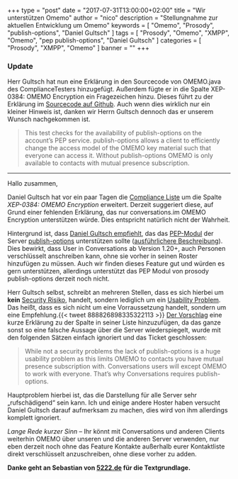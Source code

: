 +++
type = "post"
date = "2017-07-31T13:00:00+02:00"
title = "Wir unterstützen Omemo"
author = "nico"
description = "Stellungnahme zur aktuellen Entwicklung um Omemo"
keywords = [ "Omemo", "Prosody", "publish-options", "Daniel Gultsch" ]
tags = [
	"Prosody",
	"Omemo",
	"XMPP",
	"Omemo",
	"pep publish-options",
	"Daniel Gultsch"
]
categories = [ "Prosody", "XMPP", "Omemo" ]
banner = ""
+++
### Update
Herr Gultsch hat nun eine Erklärung in den Sourcecode von OMEMO.java des ComplianceTesters hinzugefügt. Außerdem fügte er in die Spalte XEP-0384: OMEMO Encryption ein Fragezeichen hinzu. Dieses führt zu der Erklärung im [Sourcecode auf Github](https://github.com/iNPUTmice/ComplianceTester/blob/master/src/main/java/eu/siacs/compliance/tests/OMEMO.java#L12-L17).
Auch wenn dies wirklich nur ein kleiner Hinweis ist, danken wir Herrn Gultsch dennoch das er unserem Wunsch nachgekommen ist.

<blockquote>This test checks for the availability of publish-options on the account’s PEP service. publish-options allows a client to efficiently change the access model of the OMEMO key material such that everyone can access it. Without publish-options OMEMO is only available to contacts with mutual presence subscription.</blockquote>

- - -

Hallo zusammen,

Daniel Gultsch hat vor ein paar Tagen die [Compliance Liste](https://gultsch.de/compliance_ranked.html) um die Spalte *XEP-0384: OMEMO Encryption* erweitert. Derzeit suggeriert diese, auf Grund einer fehlenden Erklärung, das nur conversations.im OMEMO Encryption unterstützen würde. Dies entspricht natürlich nicht der Wahrheit.

Hintergrund ist, dass [Daniel Gultsch empfiehlt](https://twitter.com/iNPUTmice/status/888826898335322113), das das [PEP-Modul](https://xmpp.org/extensions/xep-0163.html) der Server [publish-options](https://xmpp.org/extensions/xep-0060.html#publisher-publish-options) unterstützen sollte ([ausführlichere Beschreibung](https://gist.github.com/iNPUTmice/7c52785ed69787516abb60e31703dbd2)). Dies bewirkt, dass User in Conversations ab Version 1.20+, auch Personen verschlüsselt anschreiben kann, ohne sie vorher in seinen Roster hinzufügen zu müssen. Auch wir finden dieses Feature gut und würden es gern unterstützen, allerdings unterstützt das PEP Modul von prosody publish-options derzeit noch nicht.

Herr Gultsch selbst, schreibt an mehreren Stellen, dass es sich hierbei um **kein** [Security Risiko](https://github.com/iNPUTmice/ComplianceTester/issues/112#issuecomment-319008031), handelt, sondern lediglich um ein [Usability Problem](https://github.com/iNPUTmice/ComplianceTester/issues/112#issuecomment-319008031). Das heißt, dass es sich nicht um eine Vorraussetzung handelt, sondern um eine Empfehlung.{{< tweet 888826898335322113 >}}
[Der Vorschlag](https://github.com/iNPUTmice/ComplianceTester/issues/112) eine kurze Erklärung zu der Spalte in seiner Liste hinzuzufügen, da das ganze sonst so eine falsche Aussage über die Server wiederspiegelt, wurde mit den folgenden Sätzen einfach ignoriert und das Ticket geschlossen:

<blockquote>While not a security problems the lack of publish-options is a huge usability problem as this limits OMEMO to contacts you have mutual presence subscription with.
Conversations users will except OMEMO to work with everyone. That’s why Conversations requires publish-options.</blockquote>

Hauptproblem hierbei ist, das die Darstellung für alle Server sehr „rufschädigend“ sein kann. Ich und einige andere Hoster haben versucht Daniel Gultsch darauf aufmerksam zu machen, dies wird von ihm allerdings komplett ignoriert.

*Lange Rede kurzer Sinn* – Ihr könnt mit Conversations und anderen Clients weiterhin OMEMO über unseren und die anderen Server verwenden, nur eben derzeit noch ohne das Feature Kontakte außerhalb eurer Kontaktliste direkt verschlüsselt anzuschreiben, ohne diese vorher zu adden.


**Danke geht an Sebastian von [5222.de](https://blog.5222.de/compliance-liste-wir-unterstuetzen-omemo/) für die Textgrundlage.**

